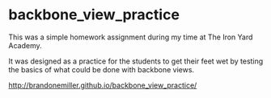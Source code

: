 backbone_view_practice
======================


This was a simple homework assignment during my time at The Iron Yard Academy.

It was designed as a practice for the students to get their feet wet by testing the basics of what could be done with backbone views.

http://brandonemiller.github.io/backbone_view_practice/
